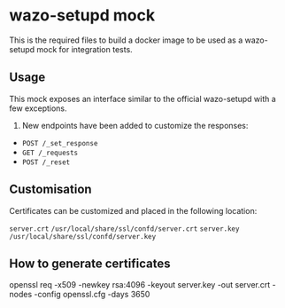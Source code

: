 # wazo-setupd mock

This is the required files to build a docker image to be used as a wazo-setupd mock
for integration tests.

## Usage

This mock exposes an interface similar to the official wazo-setupd with a few exceptions.

1. New endpoints have been added to customize the responses:

* `POST /_set_response`
* `GET /_requests`
* `POST /_reset`

## Customisation

Certificates can be customized and placed in the following location:

`server.crt` `/usr/local/share/ssl/confd/server.crt`
`server.key` `/usr/local/share/ssl/confd/server.key`


## How to generate certificates

openssl req -x509 -newkey rsa:4096 -keyout server.key -out server.crt -nodes -config openssl.cfg -days 3650
